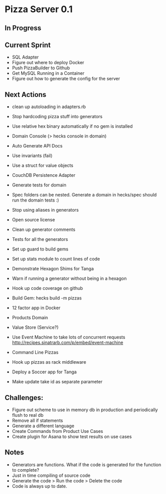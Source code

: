 # Pizza Server 0.1

## In Progress

## Current Sprint
* SQL Adapter
* Figure out where to deploy Docker
* Push PizzaBuilder to Github
* Get MySQL Running in a Container
* Figure out how to generate the config for the server

## Next Actions
* clean up autoloading in adapters.rb
* Stop hardcoding pizza stuff into generators
* Use relative hex binary automatically if no gem is installed
* Domain Console (> hecks console in domain)
* Auto Generate API Docs
* Use invariants (fail)
* Use a struct for value objects
* CouchDB Persistence Adapter
* Generate tests for domain

* Spec folders can be nested.  Generate a domain in hecks/spec should run the domain tests :)
* Stop using aliases in generators
* Open source license
* Clean up generator comments
* Tests for all the generators
* Set up guard to build gems
* Set up stats module to count lines of code
* Demonstrate Hexagon Shims for Tanga

* Warn if running a generator without being in a hexagon
* Hook up code coverage on github
* Build Gem: hecks build -m pizzas
* 12 factor app in Docker
* Products Domain
* Value Store (Service?)

* Use Event Machine to take lots of concurrent requests http://recipes.sinatrarb.com/p/embed/event-machine

* Command Line Pizzas
* Hook up pizzas as rack middleware
* Deploy a Soccer app for Tanga
* Make update take id as separate parameter

## Challenges:
* Figure out scheme to use in memory db in production and periodically flush to real db
* Remove all if statements
* Generate a different language
* Create Commands from Product Use Cases
* Create plugin for Asana to show test results on use cases

## Notes
* Generators are functions.  What if the code is generated for the function to complete?
* Just in time compiling of source code
* Generate the code > Run the code > Delete the code
* Code is always up to date.
